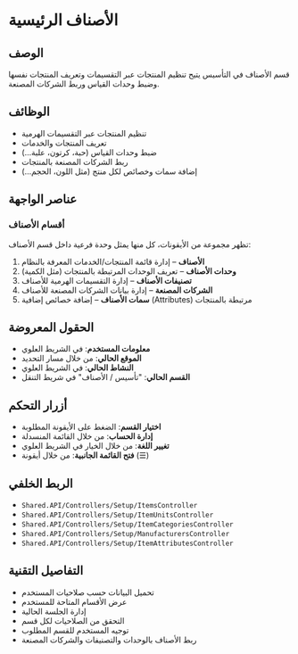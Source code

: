 # الأصناف الرئيسية

## الوصف
قسم الأصناف في التأسيس يتيح تنظيم المنتجات عبر التقسيمات وتعريف المنتجات نفسها وضبط وحدات القياس وربط الشركات المصنعة.

## الوظائف
- تنظيم المنتجات عبر التقسيمات الهرمية
- تعريف المنتجات والخدمات
- ضبط وحدات القياس (حبة، كرتون، علبة...)
- ربط الشركات المصنعة بالمنتجات
- إضافة سمات وخصائص لكل منتج (مثل اللون، الحجم...)

## عناصر الواجهة

### أقسام الأصناف
تظهر مجموعة من الأيقونات، كل منها يمثل وحدة فرعية داخل قسم الأصناف:

1. **الأصناف** – إدارة قائمة المنتجات/الخدمات المعرفة بالنظام
2. **وحدات الأصناف** – تعريف الوحدات المرتبطة بالمنتجات (مثل الكمية)
3. **تصنيفات الأصناف** – إدارة التقسيمات الهرمية للأصناف
4. **الشركات المصنعة** – إدارة بيانات الشركات المصنعة للأصناف
5. **سمات الأصناف** – إضافة خصائص إضافية (Attributes) مرتبطة بالمنتجات

## الحقول المعروضة
- **معلومات المستخدم**: في الشريط العلوي
- **الموقع الحالي**: من خلال مسار التحديد
- **النشاط الحالي**: في الشريط العلوي
- **القسم الحالي**: "تأسيس / الأصناف" في شريط التنقل

## أزرار التحكم
- **اختيار القسم**: الضغط على الأيقونة المطلوبة
- **إدارة الحساب**: من خلال القائمة المنسدلة
- **تغيير اللغة**: من خلال الخيار في الشريط العلوي
- **فتح القائمة الجانبية**: من خلال أيقونة (☰)

## الربط الخلفي
- `Shared.API/Controllers/Setup/ItemsController`
- `Shared.API/Controllers/Setup/ItemUnitsController`
- `Shared.API/Controllers/Setup/ItemCategoriesController`
- `Shared.API/Controllers/Setup/ManufacturersController`
- `Shared.API/Controllers/Setup/ItemAttributesController`

## التفاصيل التقنية
- تحميل البيانات حسب صلاحيات المستخدم
- عرض الأقسام المتاحة للمستخدم
- إدارة الجلسة الحالية
- التحقق من الصلاحيات لكل قسم
- توجيه المستخدم للقسم المطلوب
- ربط الأصناف بالوحدات والتصنيفات والشركات المصنعة

